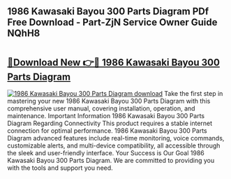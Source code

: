 ## 1986 Kawasaki Bayou 300 Parts Diagram PDf Free Download - Part-ZjN Service Owner Guide NQhH8

# <h2><a href="http://dfuu3w.blite.top/?on=1986+Kawasaki+Bayou+300+Parts+Diagram">🔗Download New 👉🔴 1986 Kawasaki Bayou 300 Parts Diagram</a></h2>

[![1986 Kawasaki Bayou 300 Parts Diagram download](https://i.imgur.com/lujVjoI.png)](http://dfuu3w.blite.top/?on=1986+Kawasaki+Bayou+300+Parts+Diagram)
Take the first step in mastering your new 1986 Kawasaki Bayou 300 Parts Diagram with this comprehensive user manual, covering installation, operation, and maintenance. Important Information 1986 Kawasaki Bayou 300 Parts Diagram Regarding Connectivity This product requires a stable internet connection for optimal performance. 1986 Kawasaki Bayou 300 Parts Diagram advanced features include real-time monitoring, voice commands, customizable alerts, and multi-device compatibility, all accessible through the sleek and user-friendly interface. Your Success is Our Goal 1986 Kawasaki Bayou 300 Parts Diagram. We are committed to providing you with the tools and support you need.
